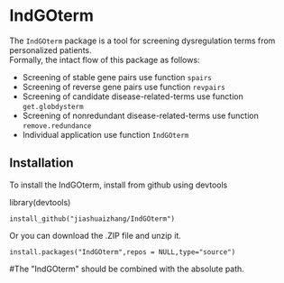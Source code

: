 # IndGOterm
The `IndGOterm` package is a tool for screening dysregulation terms from personalized patients.<br>
Formally, the intact flow of this package as follows:<br>
* Screening of stable gene pairs use function `spairs`<br>
* Screening of reverse gene pairs use function `revpairs`<br>
* Screening of candidate disease-related-terms use function `get.globdysterm`<br>
* Screening of nonredundant disease-related-terms use function `remove.redundance`<br>
* Individual application use function `IndGOterm`<br>
## Installation
To install the IndGOterm, install from github using devtools <br>

library(devtools)<br>
```
install_github("jiashuaizhang/IndGOterm")
```
Or you can download the .ZIP file and unzip it.
```
install.packages("IndGOterm",repos = NULL,type="source")
```
#The "IndGOterm" should be combined with the absolute path.<br>





